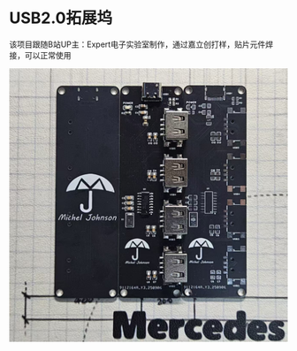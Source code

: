 # USB2.0拓展坞
该项目跟随B站UP主：Expert电子实验室制作，通过嘉立创打样，贴片元件焊接，可以正常使用

[![7da7c662e51074befb0d46f1cb211ece](\source\7da7c662e51074befb0d46f1cb211ece.jpg)](https://github.com/Michel-Johnson/USB2.0-/blob/main/source/7da7c662e51074befb0d46f1cb211ece.jpg)

